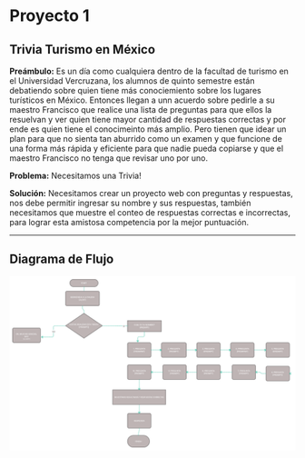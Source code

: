 # **Proyecto 1**

## **Trivia Turismo en México**

**Preámbulo:** Es un día como cualquiera dentro de la facultad de turismo en el Universidad Vercruzana, los alumnos de quinto semestre están debatiendo sobre quien tiene más conociemiento sobre los lugares turísticos en México. Entonces llegan a unn acuerdo sobre pedirle a su maestro Francisco que realice una lista de preguntas para que ellos la resuelvan y ver quien tiene mayor cantidad de respuestas correctas y por ende es quien tiene el conocimeinto más amplio. Pero tienen que idear un plan para que no sienta tan aburrido como un examen y que funcione de una forma más rápida y eficiente para que nadie pueda copiarse y que el maestro Francisco no tenga que revisar uno por uno.

**Problema:** Necesitamos una Trivia!

**Solución:** Necesitamos crear un proyecto web con preguntas y respuestas, nos debe permitir ingresar su nombre y sus respuestas, también necesitamos que muestre el conteo de respuestas correctas e incorrectas, para lograr esta amistosa competencia por la mejor puntuación.

------------------
## **Diagrama de Flujo**
![Diagrama de Flujo](./assets/TRIVIA.png)
